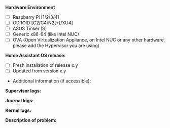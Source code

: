 <!-- READ THIS FIRST:
- If you need additional help with this template please refer to https://www.home-assistant.io/help/reporting_issues/
- Make sure you are running the latest version before reporting an issue: https://github.com/home-assistant/operating-system/releases
- Do not report issues for integrations here, please refer to https://github.com/home-assistant/core/issues
- Do not report issues for Add-Ons here, please refer to
  Official Add-ons: https://github.com/home-assistant/addons/issues
  Home Assistant Community Add-ons: https://github.com/hassio-addons/repository
- This is for bugs only. Feature and enhancement requests should go in our community forum: https://community.home-assistant.io/c/feature-requests
- Provide as many details as possible. Paste logs, configuration sample and code using blocks with three backticks. Do not delete text from this template!
- Please add modifications to boot files, e.g. if you are using Raspberry Pi and did modifications in config.txt.
-->

**Hardware Environment**
<!--
Describe the Home Assistant image you are using and the hardware environment
-->
- [ ] Raspberry Pi [1/2/3/4]
- [ ] ODROID [C2/C4/N2(+)/XU4]
- [ ] ASUS Tinker [S]
- [ ] Generic x86-64 (like Intel NUC)
- [ ] OVA (Open Virtualization Appliance, on Intel NUC or any other hardware, please add the Hypervisor you are using)

**Home Assistant OS release:**
- [ ] Fresh installation of release x.y
- [ ] Updated from version x.y
- Additional information (if accessible):
<!--
- Home Assistant Frontend -> Configuration -> Info (use the copy button in the System Health block)
- Or use this command: `ha info`
-->

**Supervisor logs:**
<!--
- Home Assistant Frontend -> Supervisor -> System (Log Provider Supervisor)
- Or use this command: ha su logs
-->

**Journal logs:**
<!--
- Enable SSH on OS level and login, then use `journalctl`
-->

**Kernel logs:**
<!--
- use this command: dmesg
- Enable SSH on OS level and login, then use `dmesg`.
-->

**Description of problem:**
<!--
- Is the problem reproducible?
- Has this been working before (is this a regression?)
- Has there been attempt to rule out hardware issues? (different SD card etc.)
-->
